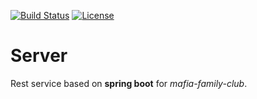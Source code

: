 [![Build Status](http://jenkins.overmind024.com/job/mafia-family-club/job/server/badge/icon)](http://jenkins.overmind024.com/job/mafia-family-club/job/server/)
[![License](https://img.shields.io/badge/License-Apache%202.0-blue.svg)](/LICENSE.md)

# Server

Rest service based on **spring boot** for *mafia-family-club*.
